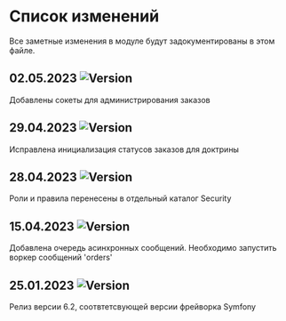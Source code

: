 # Список изменений

Все заметные изменения в модуле будут задокументированы в этом файле.

## 02.05.2023 ![Version](https://img.shields.io/badge/version-v6.2.4-blue)

Добавлены сокеты для администрирования заказов

## 29.04.2023 ![Version](https://img.shields.io/badge/version-v6.2.3-blue)

Исправлена инициализация статусов заказов для доктрины

## 28.04.2023 ![Version](https://img.shields.io/badge/version-v6.2.2-blue)

Роли и правила перенесены в отдельный каталог Security

## 15.04.2023 ![Version](https://img.shields.io/badge/version-v6.2.1-blue)

Добавлена очередь асинхронных сообщений. Необходимо запустить воркер сообщений 'orders' 

## 25.01.2023 ![Version](https://img.shields.io/badge/version-v6.2.0-blue)

Релиз версии 6.2, соотвтетсвующей версии фрейворка Symfony



